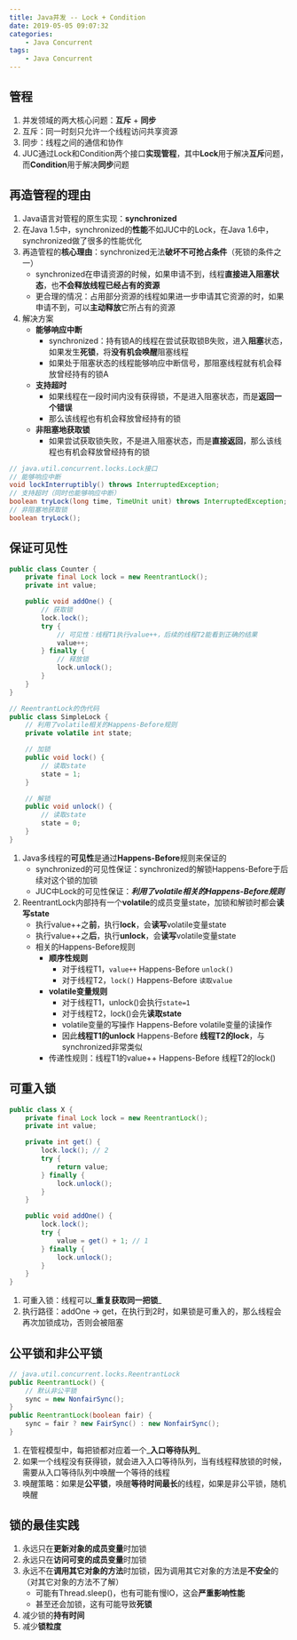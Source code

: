 ```yaml
---
title: Java并发 -- Lock + Condition
date: 2019-05-05 09:07:32
categories:
    - Java Concurrent
tags:
    - Java Concurrent
---
```


## 管程
1. 并发领域的两大核心问题：**互斥** + **同步**
2. 互斥：同一时刻只允许一个线程访问共享资源
3. 同步：线程之间的通信和协作
4. JUC通过Lock和Condition两个接口**实现管程**，其中**Lock**用于解决**互斥**问题，而**Condition**用于解决**同步**问题

<!-- more -->

## 再造管程的理由
1. Java语言对管程的原生实现：**synchronized**
2. 在Java 1.5中，synchronized的**性能**不如JUC中的Lock，在Java 1.6中，synchronized做了很多的性能优化
3. 再造管程的**核心理由**：synchronized无法**破坏不可抢占条件**（死锁的条件之一）
    - synchronized在申请资源的时候，如果申请不到，线程**直接进入阻塞状态**，也**不会释放线程已经占有的资源**
    - 更合理的情况：占用部分资源的线程如果进一步申请其它资源的时，如果申请不到，可以**主动释放**它所占有的资源
4. 解决方案
    - **能够响应中断**
        - synchronized：持有锁A的线程在尝试获取锁B失败，进入**阻塞**状态，如果发生**死锁**，将**没有机会唤醒**阻塞线程
        - 如果处于阻塞状态的线程能够响应中断信号，那阻塞线程就有机会释放曾经持有的锁A
    - **支持超时**
        - 如果线程在一段时间内没有获得锁，不是进入阻塞状态，而是**返回一个错误**
        - 那么该线程也有机会释放曾经持有的锁
    - **非阻塞地获取锁**
        - 如果尝试获取锁失败，不是进入阻塞状态，而是**直接返回**，那么该线程也有机会释放曾经持有的锁

```java
// java.util.concurrent.locks.Lock接口
// 能够响应中断
void lockInterruptibly() throws InterruptedException;
// 支持超时（同时也能够响应中断）
boolean tryLock(long time, TimeUnit unit) throws InterruptedException;
// 非阻塞地获取锁
boolean tryLock();
```

## 保证可见性
```java
public class Counter {
    private final Lock lock = new ReentrantLock();
    private int value;

    public void addOne() {
        // 获取锁
        lock.lock();
        try {
            // 可见性：线程T1执行value++，后续的线程T2能看到正确的结果
            value++;
        } finally {
            // 释放锁
            lock.unlock();
        }
    }
}
```
```java
// ReentrantLock的伪代码
public class SimpleLock {
    // 利用了volatile相关的Happens-Before规则
    private volatile int state;

    // 加锁
    public void lock() {
        // 读取state
        state = 1;
    }

    // 解锁
    public void unlock() {
        // 读取state
        state = 0;
    }
}
```
1. Java多线程的**可见性**是通过**Happens-Before**规则来保证的
    - synchronized的可见性保证：synchronized的解锁Happens-Before于后续对这个锁的加锁
    - JUC中Lock的可见性保证：_**利用了volatile相关的Happens-Before规则**_
2. ReentrantLock内部持有一个**volatile**的成员变量state，加锁和解锁时都会**读写state**
    - 执行value++之**前**，执行**lock**，会**读写**volatile变量state
    - 执行value++之**后**，执行**unlock**，会**读写**volatile变量state
    - 相关的Happens-Before规则
        - **顺序性规则**
            - 对于线程T1，`value++` Happens-Before `unlock()`
            - 对于线程T2，`lock()` Happens-Before `读取value`
        - **volatile变量规则**
            - 对于线程T1，unlock()会执行`state=1`
            - 对于线程T2，lock()会先**读取state**
            - volatile变量的写操作 Happens-Before volatile变量的读操作
            - 因此**线程T1的unlock** Happens-Before **线程T2的lock**，与synchronized非常类似
        - 传递性规则：线程T1的value++ Happens-Before 线程T2的lock()

## 可重入锁
```java
public class X {
    private final Lock lock = new ReentrantLock();
    private int value;

    private int get() {
        lock.lock(); // 2
        try {
            return value;
        } finally {
            lock.unlock();
        }
    }

    public void addOne() {
        lock.lock();
        try {
            value = get() + 1; // 1
        } finally {
            lock.unlock();
        }
    }
}
```
1. 可重入锁：线程可以_**重复获取同一把锁**_
2. 执行路径：addOne -> get，在执行到2时，如果锁是可重入的，那么线程会再次加锁成功，否则会被阻塞

## 公平锁和非公平锁
```java
// java.util.concurrent.locks.ReentrantLock
public ReentrantLock() {
    // 默认非公平锁
    sync = new NonfairSync();
}
public ReentrantLock(boolean fair) {
    sync = fair ? new FairSync() : new NonfairSync();
}
```
1. 在管程模型中，每把锁都对应着一个_**入口等待队列**_
2. 如果一个线程没有获得锁，就会进入入口等待队列，当有线程释放锁的时候，需要从入口等待队列中唤醒一个等待的线程
3. 唤醒策略：如果是**公平锁**，唤醒**等待时间最长**的线程，如果是非公平锁，随机唤醒

## 锁的最佳实践
1. 永远只在**更新对象的成员变量**时加锁
2. 永远只在**访问可变的成员变量**时加锁
3. 永远不在**调用其它对象的方法**时加锁，因为调用其它对象的方法是**不安全**的（对其它对象的方法不了解）
    - 可能有Thread.sleep()，也有可能有慢IO，这会**严重影响性能**
    - 甚至还会加锁，这有可能导致**死锁**
4. 减少锁的**持有时间**
5. 减少**锁粒度**

<!-- indicate-the-source -->
